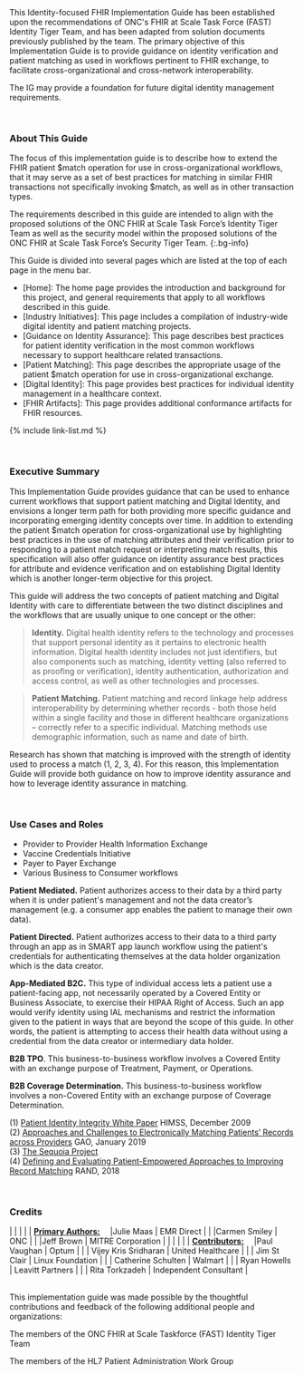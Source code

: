 <div class="note-to-balloters" markdown="1">
This Identity-focused FHIR Implementation Guide has been established upon the recommendations of ONC's FHIR at Scale Task Force (FAST) Identity Tiger Team, and has been adapted from solution documents previously published by the team. The primary objective of this Implementation Guide is to provide guidance on identity verification and patient matching as used in workflows pertinent to FHIR exchange, to facilitate cross-organizational and cross-network interoperability.



The IG may provide a foundation for future digital identity management requirements.
</div>

&emsp;&emsp;  
### About This Guide

The focus of this implementation guide is to describe how to extend the FHIR patient $match operation for use in cross-organizational workflows, that it may serve as a set of best practices for matching in similar FHIR transactions not specifically invoking $match, as well as in other transaction types.

The requirements described in this guide are intended to align with the proposed solutions of the ONC FHIR at Scale Task Force’s Identity Tiger Team as well as the security model within the proposed solutions of the ONC FHIR at Scale Task Force’s Security Tiger Team.
{:.bg-info}

This Guide is divided into several pages which are listed at the top of each page in the menu bar.

- [Home]\: The home page provides the introduction and background for this project, and general requirements that apply to all workflows described in this guide.
- [Industry Initiatives]\: This page includes a compilation of industry-wide digital identity and patient matching projects.
- [Guidance on Identity Assurance]\: This page describes best practices for patient identity verification in the most common workflows necessary to support healthcare related transactions.
- [Patient Matching]\: This page describes the appropriate usage of the patient $match operation for use in cross-organizational exchange.
- [Digital Identity]\: This page provides best practices for individual identity management in a healthcare context.
- [FHIR Artifacts]\: This page provides additional conformance artifacts for FHIR resources.

{% include link-list.md %}

&emsp;&emsp;  
### Executive Summary

This Implementation Guide provides guidance that can be used to enhance current workflows that support patient matching and Digital Identity, and envisions a longer term path for both providing more specific guidance and incorporating emerging identity concepts over time. In addition to extending the patient $match operation for cross-organizational use by highlighting best practices in the use of matching attributes and their verification prior to responding to a patient match request or interpreting match results, this specification will also offer guidance on identity assurance best practices for attribute and evidence verification and on establishing Digital Identity which is another longer-term objective for this project. 

This guide will address the two concepts of patient matching and Digital Identity with care to differentiate between the two distinct disciplines and the workflows that are usually unique to one concept or the other:  

> **Identity.**  Digital health identity refers to the technology and processes that support personal identity as it pertains to electronic health information.  Digital health identity includes not just identifiers, but also components such as matching, identity vetting (also referred to as proofing or verification), identity authentication, authorization and access control, as well as other technologies and processes. 

> **Patient Matching.**  Patient matching and record linkage help address interoperability by determining whether records - both those held within a single facility and those in different healthcare organizations – correctly refer to a specific individual.  Matching methods use demographic information, such as name and date of birth.

Research has shown that matching is improved with the strength of identity used to process a match (1, 2, 3, 4). For this reason, this Implementation Guide will provide both guidance on how to improve identity assurance and how to leverage identity assurance in matching.

&emsp;&emsp;  
### Use Cases and Roles

- Provider to Provider Health Information Exchange
- Vaccine Credentials Initiative
- Payer to Payer Exchange
- Various Business to Consumer workflows

**Patient Mediated.** Patient authorizes access to their data by a third party when it is under patient's management and not the data creator’s management (e.g. a consumer app enables the patient to manage their own data).  

**Patient Directed.** Patient authorizes access to their data to a third party through an app as in SMART app launch workflow using the patient's credentials for authenticating themselves at the data holder organization which is the data creator.  

**App-Mediated B2C.** This type of individual access lets a patient use a patient-facing app, not necessarily operated by a Covered Entity or Business Associate, to exercise their HIPAA Right of Access. Such an app would verify identity using IAL mechanisms and restrict the information given to the patient in ways that are beyond the scope of this guide. In other words, the patient is attempting to access their health data without using a credential from the data creator or intermediary data holder.  

**B2B TPO**. This business-to-business workflow involves a Covered Entity with an exchange purpose of Treatment, Payment, or Operations.  

**B2B Coverage Determination.** This business-to-business workflow involves a non-Covered Entity with an exchange purpose of Coverage Determination.  

(1)  <a href="https://www.justassociates.com/application/files/1414/9134/1517/PIIWhitePaper.pdf">Patient Identity Integrity White Paper</a>  HIMSS, December 2009  
(2)  <a href="https://www.gao.gov/assets/gao-19-197.pdf">Approaches and Challenges to Electronically Matching Patients’ Records across Providers</a>  GAO, January 2019  
(3)  <a href="https://sequoiaproject.org/resources/patient-matching/">The Sequoia Project</a>    
(4) <a href="https://www.rand.org/content/dam/rand/pubs/research_reports/RR2200/RR2275/RAND_RR2275.pdf">Defining and Evaluating Patient-Empowered Approaches to Improving Record Matching</a>  RAND, 2018

&emsp;&emsp;  

### Credits  
<style>
table, th, td 
{
  border: 1px solid White; 
  padding: 2px
}
</style>
|  |    |    |
| <u><b>Primary Authors:</b></u>&emsp; |Julie Maas  | EMR Direct        |
|   |Carmen Smiley  | ONC        |
|   |Jeff Brown  | MITRE Corporation        |
|   |         |  |
| <u><b>Contributors:</b></u>&emsp;  |Paul Vaughan  | Optum        |
|   | Vijey Kris Sridharan | United Healthcare |
|   | Jim St Clair | Linux Foundation |
|   | Catherine Schulten | Walmart |
|   | Ryan Howells | Leavitt Partners |
|   | Rita Torkzadeh | Independent Consultant |

&emsp;&emsp;  
This implementation guide was made possible by the thoughtful contributions and feedback of the following additional people and organizations:

The members of the ONC FHIR at Scale Taskforce (FAST) Identity Tiger Team

The members of the HL7 Patient Administration Work Group



